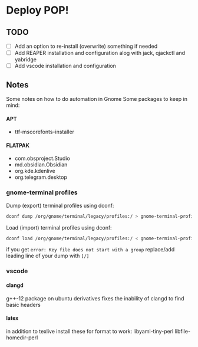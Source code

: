 # Deploy POP!

## TODO
- [ ] Add an option to re-install (overwrite) something if needed
- [ ] Add REAPER installation and configuration alog with jack, qjackctl and yabridge
- [ ] Add vscode installation and configuration

## Notes
Some notes on how to do automation in Gnome
Some packages to keep in mind:
#### APT
- ttf-mscorefonts-installer
#### FLATPAK
- com.obsproject.Studio
- md.obsidian.Obsidian
- org.kde.kdenlive
- org.telegram.desktop

### gnome-terminal profiles
Dump (export) terminal profiles using dconf:
```bash
dconf dump /org/gnome/terminal/legacy/profiles:/ > gnome-terminal-profiles.dconf
```
Load (import) terminal profiles using dconf:
```bash
dconf load /org/gnome/terminal/legacy/profiles:/ < gnome-terminal-profiles.dconf
```
if you get `error: Key file does not start with a group` replace/add leading line of your dump with `[/]`

### vscode
#### clangd
g++-12 package on ubuntu derivatives fixes the inability of clangd to find basic headers
#### latex
in addition to texlive install these for format to work:
libyaml-tiny-perl
libfile-homedir-perl

